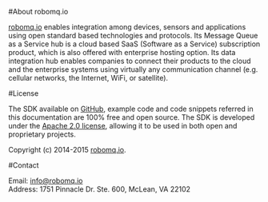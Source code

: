 #About robomq.io

[robomq.io](http://www.robomq.io) enables integration among devices, sensors and applications using open standard based technologies and protocols. Its Message Queue as a Service hub is a cloud based SaaS (Software as a Service) subscription product, which is also offered with enterprise hosting option. Its data integration hub enables companies to connect their products to the cloud and the enterprise systems using virtually any communication channel (e.g. cellular networks, the Internet, WiFi, or satellite). 


#License

The SDK available on [GitHub](https://github.com/robomq/robomq.io), example code and code snippets referred in this documentation are 100% free and open source. The SDK is developed under the [Apache 2.0 license](http://www.apache.org/licenses/LICENSE-2.0), allowing it to be used in both open and proprietary projects.

Copyright (c) 2014-2015 [robomq.io](http://www.robomq.io).

#Contact

Email: <info@robomq.io>  
Address: 1751 Pinnacle Dr. Ste. 600, McLean, VA 22102
